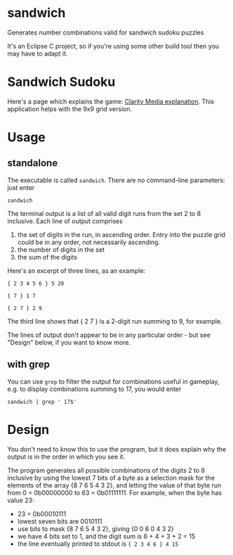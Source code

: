 # sandwich

Generates number combinations valid for sandwich sudoku puzzles

It's an Eclipse C project, so if you're using some other build tool then you may have to adapt it.

# Sandwich Sudoku
Here's a page which explains the game: [Clarity Media explanation](http://www.clarity-media.co.uk/puzzleblog/sandwich-sudoku-puzzles). This application helps with the 9x9 grid version.

# Usage
## standalone
The executable is called `sandwich`. There are no command-line parameters: just enter

`sandwich`

The terminal output is a list of all valid digit runs from the set 2 to 8 inclusive. Each line of output comprises

1. the set of digits in the run, in ascending order. Entry into the puzzle grid could be in any order, not necessarily ascending.
2. the number of digits in the set
3. the sum of the digits

Here's an excerpt of three lines, as an example:

`{ 2 3 4 5 6 } 5 20`

`{ 7 } 1 7`

`{ 2 7 } 2 9`

The third line shows that { 2 7 } is a 2-digit run summing to 9, for example.

The lines of output don't appear to be in any particular order - but see "Design" below, if you want to know more.

## with grep
You can use `grep` to filter the output for combinations useful in gameplay, e.g. to display combinations summing to 17, you would enter

`sandwich | grep ' 17$'`

# Design
You don't need to know this to use the program, but it does explain why the output is in the order in which you see it.

The program generates all possible combinations of the digits 2 to 8 inclusive by using the lowest 7 bits of a byte as a selection mask for the elements of the array {8 7 6 5 4 3 2}, and letting the value of that byte run from 0 = 0b00000000 to 63 = 0b01111111. For example, when the byte has value 23:

- 23 = 0b00010111
- lowest seven bits are 0010111
- use bits to mask {8 7 6 5 4 3 2}, giving {0 0 6 0 4 3 2}
- we have 4 bits set to 1, and the digit sum is 6 + 4 + 3 + 2 = 15
- the line eventually printed to stdout is `{ 2 3 4 6 } 4 15`
